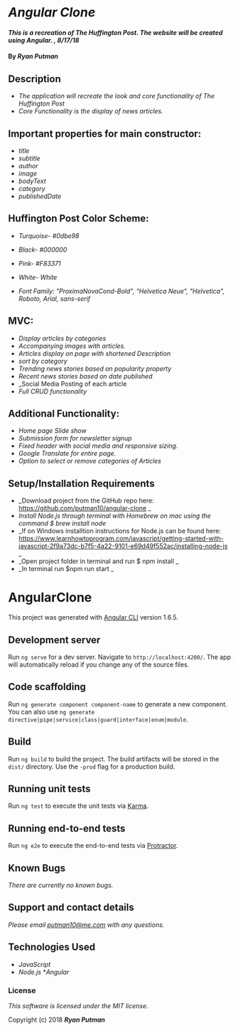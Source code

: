 # _Angular Clone_

#### _This is a recreation of The Huffington Post. The website will be created using Angular. , 8/17/18_

#### By _**Ryan Putman**_

## Description

* _The application will recreate the look and core functionality of The Huffington Post_<br>
* _Core Functionality is the display of news articles._<br>

## Important properties for main constructor:
* _title_
* _subtitle_
* _author_
* _image_
* _bodyText_
* _category_
* _publishedDate_

## Huffington Post Color Scheme:
* _Turquoise- #0dbe98_
* _Black- #000000_
* _Pink- #F83371_
* _White- White_

* _Font Family: "ProximaNovaCond-Bold", "Helvetica Neue", "Helvetica", Roboto, Arial, sans-serif_

## MVC:
* _Display articles by categories_
* _Accompanying images with articles._
* _Articles display on page with shortened Description_
* _sort by category_
* _Trending news stories based on popularity property_
* _Recent news stories based on date published_
* _Social Media Posting of each article
* _Full CRUD functionality_



## Additional Functionality:
  * _Home page Slide show_
  * _Submission form for newsletter signup_
  * _Fixed header with social media and responsive sizing._
  * _Google Translate for entire page._
  * _Option to select or remove categories of Articles_


## Setup/Installation Requirements

* _Download project from the GitHub repo here: https://github.com/putman10/angular-clone _
* _Install Node.js through terminal with Homebrew on mac using the command $ brew install node_
* _If on Windows installtion instructions for Node.js can be found here: https://www.learnhowtoprogram.com/javascript/getting-started-with-javascript-2f9a73dc-b7f5-4a22-9101-e69d49f552ac/installing-node-js _
* _Open project folder in terminal and run $ npm install _
* _In terminal run $npm run start _

# AngularClone

This project was generated with [Angular CLI](https://github.com/angular/angular-cli) version 1.6.5.

## Development server

Run `ng serve` for a dev server. Navigate to `http://localhost:4200/`. The app will automatically reload if you change any of the source files.

## Code scaffolding

Run `ng generate component component-name` to generate a new component. You can also use `ng generate directive|pipe|service|class|guard|interface|enum|module`.

## Build

Run `ng build` to build the project. The build artifacts will be stored in the `dist/` directory. Use the `-prod` flag for a production build.

## Running unit tests

Run `ng test` to execute the unit tests via [Karma](https://karma-runner.github.io).

## Running end-to-end tests

Run `ng e2e` to execute the end-to-end tests via [Protractor](http://www.protractortest.org/).


## Known Bugs

_There are currently no known bugs._

## Support and contact details

_Please email putman10@me.com with any questions._

## Technologies Used

* _JavaScript_
* _Node.js_
*_Angular_


### License

*This software is licensed under the MIT license.*

Copyright (c) 2018 **_Ryan Putman_**
